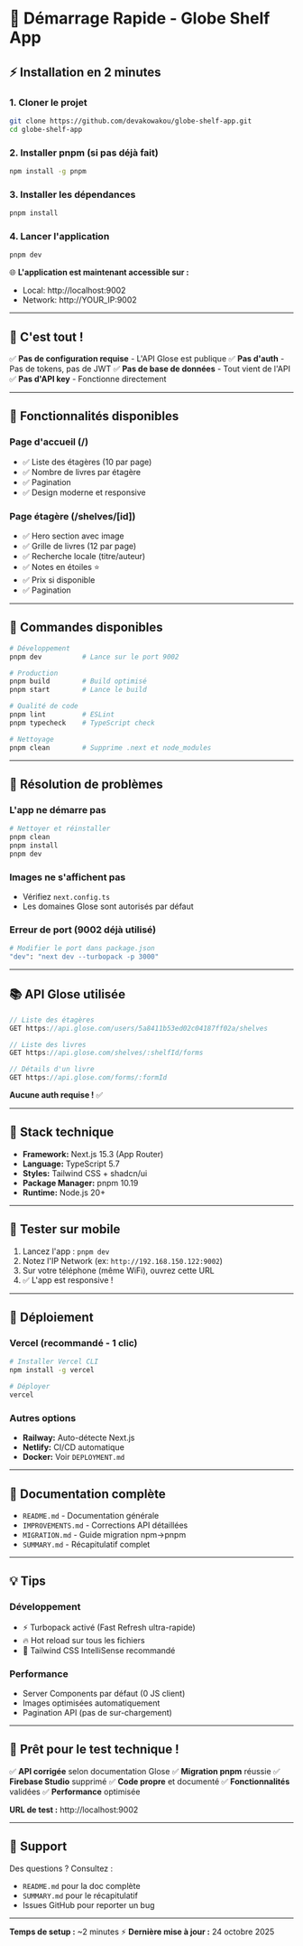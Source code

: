 # 🚀 Démarrage Rapide - Globe Shelf App

## ⚡ Installation en 2 minutes

### 1. Cloner le projet
```bash
git clone https://github.com/devakowakou/globe-shelf-app.git
cd globe-shelf-app
```

### 2. Installer pnpm (si pas déjà fait)
```bash
npm install -g pnpm
```

### 3. Installer les dépendances
```bash
pnpm install
```

### 4. Lancer l'application
```bash
pnpm dev
```

🌐 **L'application est maintenant accessible sur :**
- Local: http://localhost:9002
- Network: http://YOUR_IP:9002

---

## 🎯 C'est tout !

✅ **Pas de configuration requise** - L'API Glose est publique
✅ **Pas d'auth** - Pas de tokens, pas de JWT
✅ **Pas de base de données** - Tout vient de l'API
✅ **Pas d'API key** - Fonctionne directement

---

## 🎨 Fonctionnalités disponibles

### Page d'accueil (/)
- ✅ Liste des étagères (10 par page)
- ✅ Nombre de livres par étagère
- ✅ Pagination
- ✅ Design moderne et responsive

### Page étagère (/shelves/[id])
- ✅ Hero section avec image
- ✅ Grille de livres (12 par page)
- ✅ Recherche locale (titre/auteur)
- ✅ Notes en étoiles ⭐
- ✅ Prix si disponible
- ✅ Pagination

---

## 🔧 Commandes disponibles

```bash
# Développement
pnpm dev          # Lance sur le port 9002

# Production
pnpm build        # Build optimisé
pnpm start        # Lance le build

# Qualité de code
pnpm lint         # ESLint
pnpm typecheck    # TypeScript check

# Nettoyage
pnpm clean        # Supprime .next et node_modules
```

---

## 🐛 Résolution de problèmes

### L'app ne démarre pas
```bash
# Nettoyer et réinstaller
pnpm clean
pnpm install
pnpm dev
```

### Images ne s'affichent pas
- Vérifiez `next.config.ts`
- Les domaines Glose sont autorisés par défaut

### Erreur de port (9002 déjà utilisé)
```bash
# Modifier le port dans package.json
"dev": "next dev --turbopack -p 3000"
```

---

## 📚 API Glose utilisée

```typescript
// Liste des étagères
GET https://api.glose.com/users/5a8411b53ed02c04187ff02a/shelves

// Liste des livres
GET https://api.glose.com/shelves/:shelfId/forms

// Détails d'un livre
GET https://api.glose.com/forms/:formId
```

**Aucune auth requise !** ✅

---

## 🎨 Stack technique

- **Framework:** Next.js 15.3 (App Router)
- **Language:** TypeScript 5.7
- **Styles:** Tailwind CSS + shadcn/ui
- **Package Manager:** pnpm 10.19
- **Runtime:** Node.js 20+

---

## 📱 Tester sur mobile

1. Lancez l'app : `pnpm dev`
2. Notez l'IP Network (ex: `http://192.168.150.122:9002`)
3. Sur votre téléphone (même WiFi), ouvrez cette URL
4. ✅ L'app est responsive !

---

## 🚀 Déploiement

### Vercel (recommandé - 1 clic)
```bash
# Installer Vercel CLI
npm install -g vercel

# Déployer
vercel
```

### Autres options
- **Railway:** Auto-détecte Next.js
- **Netlify:** CI/CD automatique  
- **Docker:** Voir `DEPLOYMENT.md`

---

## 📖 Documentation complète

- `README.md` - Documentation générale
- `IMPROVEMENTS.md` - Corrections API détaillées
- `MIGRATION.md` - Guide migration npm→pnpm
- `SUMMARY.md` - Récapitulatif complet

---

## 💡 Tips

### Développement
- ⚡ Turbopack activé (Fast Refresh ultra-rapide)
- 🔥 Hot reload sur tous les fichiers
- 🎨 Tailwind CSS IntelliSense recommandé

### Performance
- Server Components par défaut (0 JS client)
- Images optimisées automatiquement
- Pagination API (pas de sur-chargement)

---

## 🎯 Prêt pour le test technique !

✅ **API corrigée** selon documentation Glose
✅ **Migration pnpm** réussie
✅ **Firebase Studio** supprimé
✅ **Code propre** et documenté
✅ **Fonctionnalités** validées
✅ **Performance** optimisée

**URL de test :** http://localhost:9002

---

## 🤝 Support

Des questions ? Consultez :
- `README.md` pour la doc complète
- `SUMMARY.md` pour le récapitulatif
- Issues GitHub pour reporter un bug

---

**Temps de setup :** ~2 minutes ⚡
**Dernière mise à jour :** 24 octobre 2025
